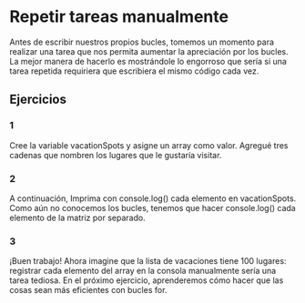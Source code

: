 # Repetir tareas manualmente

Antes de escribir nuestros propios bucles, tomemos un momento para realizar una tarea que nos permita aumentar la apreciación por los bucles. La mejor manera de hacerlo es mostrándole lo engorroso que sería si una tarea repetida requiriera que escribiera el mismo código cada vez.

## Ejercicios

### 1

Cree la variable vacationSpots y asigne un array como valor. Agregué tres cadenas que nombren los lugares que le gustaría visitar.

### 2

A continuación, Imprima con console.log() cada elemento en vacationSpots. Como aún no conocemos los bucles, tenemos que hacer console.log() cada elemento de la matriz por separado.

### 3

¡Buen trabajo! Ahora imagine que la lista de vacaciones tiene 100 lugares: registrar cada elemento del array en la consola manualmente sería una tarea tediosa. En el próximo ejercicio, aprenderemos cómo hacer que las cosas sean más eficientes con bucles for.